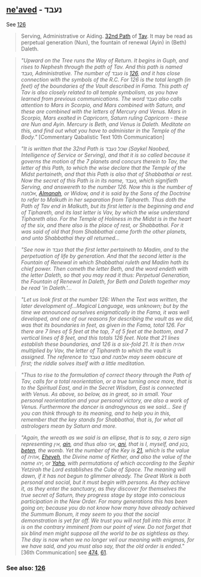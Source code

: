 ## [ne'aved](/keys/NOBD) - נעבד
See [126](126)

> Serving, Administrative or Aiding. [32nd Path](32) of [Tav](400). It may be read as perpetual generation (Nun), the fountain of renewal (Ayin) in (Beth) Daleth.

> *"Upward on the Tree runs the Way of Return. It begins in Guph, and rises to Nephesh through the path of Tav. And this path is named נעבד, Administrative. The number of נעבד is [126](126), and it has close connection with the symbols of the R.C. For 126 is the total length (in feet) of the boundaries of the Vault described in Fama. This path of Tav is also closely related to all temple symbolism, as you have learned from previous communications. The word נעבד also calls attention to Mars in Scorpio, and Mars combined with Saturn, and these are combined with the letters of Mercury and Venus. Mars in Scorpio, Mars exalted in Capricorn, Saturn ruling Capricorn - these are Nun and Ayin. Mercury is Beth, and Venus is Daleth. Meditate on this, and find out what you have to administer in the Temple of the Body."* [Commentary Qabalistic Text 10th Communication]

> *"It is written that the 32nd Path is שכל נעבד (Saykel Naobed, Intelligence of Service or Serving), and that it is so called because it governs the motion of the 7 planets and concurs therein to Tav, the letter of this Path, to which the wise declare that the Temple of the Midst pertaineth, and that this Path is also that of Shabbathai or rest. Now the secret of this Path is in its name, נעבד, which signifieth Serving, and answereth to the number 126. Now this is the number of אלמנה, [Almanah](/keys/ALMNH), or Widow, and it is said by the Sons of the Doctrine to refer to Malkuth in her separation from Tiphareth. Thus doth the Path of Tav end in Malkuth, but its first letter is the beginning and end of Tiphareth, and its last letter is Vav, by which the wise understand Tiphareth also. For the Temple of Holiness in the Midst is in the heart of the six, and there also is the place of rest, or Shabbathai. For it was said of old that from Shabbathai came forth the other planets, and unto Shabbathai they all returned...*

> *"See now in נעבד that the first letter pertaineth to Madim, and to the perpetuation of life by generation. And that the second letter is the Fountain of Renewal in which Shabbathai ruleth and Madim hath its chief power. Then cometh the letter Beth, and the word endeth with the letter Daleth, so that you may read it thus: Perpetual Generation, the Fountain of Renewal In Daleth, for Beth and Daleth together may be read 'in Daleth.'...*

> *"Let us look first at the number 126: When the Text was written, the later development of...Magical Language, was unknown; but by the time we announced ourselves enigmatically in the Fama, it was well developed, and one of our reasons for describing the vault as we did, was that its boundaries in feet, as given in the Fama, total 126. For there are 7 lines of 5 feet at the top, 7 of 5 feet at the bottom, and 7 vertical lines of 8 feet, and this totals 126 feet. Note that 21 lines establish these boundaries, and 126 is a six-fold 21. It is then אהיה multiplied by Vav, the letter of Tiphareth to which the vault is assigned. The reference to נעבד and אלמנה may seem obscure at first; the riddle solves itself with a little meditation.*

> *"Thus to rise to the formulation of correct theory through the Path of Tav, calls for a total reorientation, or a true turning once more, that is to the Spiritual East, and in the Secret Wisdom, East is connected with Venus. As above, so below, as in great, so in small. Your personal reorientation and your personal victory, are also a work of Venus. Furthermore the dancer is androgynous as we said... See if you can think through to its meaning, and to help you in this, remember that the key stands for Shabbathai, that is, for what all astrologers mean by Saturn and more.*

> *"Again, the wreath as we said is an ellipse, that is to say, a zero sign representing אין, [ain](/keys/AIN), and thus also אני, [ani](/keys/ANI), that is I, myself, and בטן, [beten](/keys/BTN), the womb. Yet the number of the Key is [21](21), which is the value of אהיה, [Eheyeh](/keys/AHIH), the Divine name of Kether, and also the value of the name יהו, or [Yaho](/keys/IHV), with permutations of which according to the Sephir Yetzirah the Lord establishes the Cube of Space. The meaning will dawn, if it has not begun to glimmer already. The Great Work is both personal and social, but it must begin with persons. As they achieve it, as they enter the sanctuary, as they discover for themselves the true secret of Saturn, they progress stage by stage into conscious participation in the New Order. For many generations this has been going on; because you do not know how many have already achieved the Summum Bonum, it may seem to you that the social demonstration is yet far off. We trust you will not fall into this error. It is on the contrary imminent from our point of view. Do not forget that six blind men might suppose all the world to be as sightless as they. The day is now when we no longer veil our meaning with enigmas, for we have said, and you must also say, that the old order is ended."* [36th Communication] see [474](474), [61](61).

### See also: [126](126)
